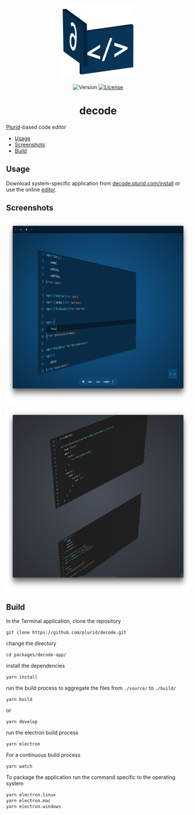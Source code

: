 <p align="center">
    <img src="https://raw.githubusercontent.com/plurid/decode/master/about/identity/decode-logo.png" height="200px">
</p>



<p align="center">
    <img src="https://img.shields.io/badge/version-0.0.1-blue.svg?colorB=000000&style=for-the-badge" alt="Version">
    <a href="https://github.com/plurid/decode/blob/master/LICENSE">
        <img src="https://img.shields.io/badge/license-MIT-blue.svg?colorB=000000&style=for-the-badge" alt="License">
    </a>
</p>



<h1 align="center">
    decode
</h1>

[Plurid](https://github.com/plurid/plurid)-based code editor



+ [Usage](#usage)
+ [Screenshots](#screenshots)
+ [Build](#build)



## Usage

Download system-specific application from [decode.plurid.com/install](https://decode.plurid.com/install) or use the online [editor](https://decode.plurid.com).



## Screenshots

<p align="center">
    <img src="https://raw.githubusercontent.com/plurid/decode/master/about/identity/screenshot-1.png" height="500px">
</p>

<p align="center">
    <img src="https://raw.githubusercontent.com/plurid/decode/master/about/identity/screenshot-2.png" height="500px">
</p>



## Build

In the Terminal application, clone the repository

    git clone https://github.com/plurid/decode.git

change the directory

    cd packages/decode-app/

install the dependencies

    yarn install

run the build process to aggregate the files from `./source/` to `./build/`

    yarn build

or

    yarn develop

run the electron build process

    yarn electron


For a continuous build process

    yarn watch


To package the application run the command specific to the operating system

    yarn electron.linux
    yarn electron.mac
    yarn electron.windows
